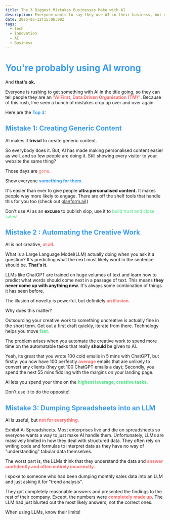 ```yaml
---
title: The 3 Biggest Mistakes Businesses Make with AI
description: Everyone wants to say they use AI in their business, but very few do it well. How can you avoid the 3 biggest pitfalls?
date: 2025-05-12T15:06:00Z
tags:
  - tech
  - innovation
  - AI
  - Business
---
```


# <span style="color:#3d9df3">You're probably using AI wrong</span>

And **that's ok.** 

Everyone is rushing to get something with AI in the title going, so they can tell people they are an **<span style="color:#ff6b6b">"AI First, Data Driven Organisation (TM)"</span>**. Because of this rush, I've seen a bunch of mistakes crop up over and over again.

Here are the **<span style="color:#3d9df3">Top 3:</span>**

## <span style="color:#3d9df3">Mistake 1: Creating Generic Content</span>

AI makes it **trivial** to create generic content.

So everybody does it. But, AI has made making personalised content easier as well, and so few people are doing it. Still showing every visitor to your website the same thing?

Those days are <span style="color:#ff6b6b">gone</span>.

Show everyone **<span style="color:#3d9df3">something for them.</span>**

It's easier than ever to give people **ultra personalised content.** It makes people way more likely to engage. There are off the shelf tools that handle this for you too (check out [planform.ai](https://planform.ai)))

Don't use AI as an **excuse** to publish slop, use it to <span style="color:#4ade80">build trust and close sales!</span>
## <span style="color:#3d9df3">Mistake 2 : Automating the Creative Work</span>

AI is not creative, **<span style="color:#ff6b6b">at all.</span>**

What is a Large Language Model(LLM) actually doing when you ask it a question? It's predicting what the next most likely word in the sentence should be. **That's it.**

LLMs like ChatGPT are trained on huge volumes of text and learn how to predict what words should come next in a passage of text. This means **they never come up with anything new**. It's always some combination of things it has seen before.

The illusion of novelty is powerful, but definitely **<span style="color:#ff6b6b">an illusion.</span>**

Why does this matter?

Outsourcing your creative work to something uncreative is actually fine in the short term. Get out a first draft quickly, iterate from there. Technology helps you move **<span style="color:#4ade80">fast.</span>**

The problem arises when you automate the creative work to spend more time on the automatable tasks that really **should** be given to AI.

Yeah, its great that you wrote 100 cold emails in 5 mins with ChatGPT, but firstly: you now have 100 perfectly **<span style="color:#ff6b6b">average</span>** emails that are unlikely to convert any clients (they get 100 ChatGPT emails a day); Secondly, you spend the next 55 mins fiddling with the margins on your landing page.

AI lets you spend your time on the **<span style="color:#4ade80">highest leverage, creative tasks.</span>**

Don't use it to do the opposite!

## <span style="color:#3d9df3">Mistake 3: Dumping Spreadsheets into an LLM</span>

AI is useful, but **<span style="color:#ff6b6b">not for everything.</span>**

Exhibit A: Spreadsheets. Most enterprises live and die on spreadsheets so everyone wants a way to just make AI handle them. Unfortunately, LLMs are massively limited in how they deal with structured data. They often rely on writing code and formulas to interpret data as they have no way of "understanding" tabular data themselves.

The worst part is, the LLMs think that they understand the data and **<span style="color:#ff6b6b">answer confidently and often entirely incorrectly.</span>**

I spoke to someone who had been dumping monthly sales data into an LLM and just asking it for "trend analysis". 

They got completely reasonable answers and presented the findings to the rest of their company. Except, the numbers were **<span style="color:#ff6b6b">completely made up</span>**. The LLM had just blurted out the most likely answers, not the correct ones.

When using LLMs, know their limits!

